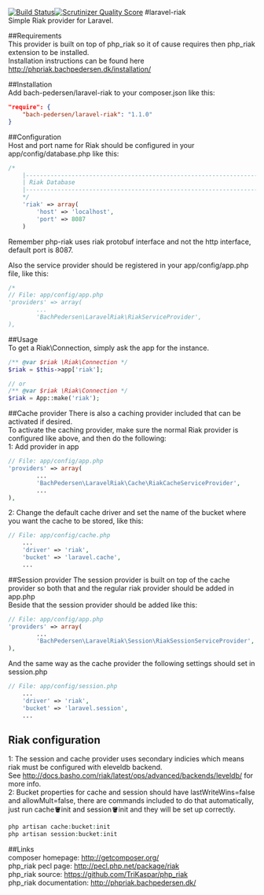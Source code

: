 [![Build Status](https://travis-ci.org/TriKaspar/laravel-riak.png?branch=master)](https://travis-ci.org/TriKaspar/laravel-riak)[![Scrutinizer Quality Score](https://scrutinizer-ci.com/g/TriKaspar/laravel-riak/badges/quality-score.png?s=b914de3041d326452b9a55d99231654b7ce1325b)](https://scrutinizer-ci.com/g/TriKaspar/laravel-riak/)
#laravel-riak  
Simple Riak provider for Laravel.  

##Requirements  
This provider is built on top of php_riak so it of cause requires then php_riak extension to be installed.  
Installation instructions can be found here http://phpriak.bachpedersen.dk/installation/  

##Installation  
Add bach-pedersen/laravel-riak to your composer.json like this:  
```JSON
"require": {
    "bach-pedersen/laravel-riak": "1.1.0"
}
```  
  
##Configuration  
Host and port name for Riak should be configured in your app/config/database.php like this:
```PHP
/*
    |--------------------------------------------------------------------------
    | Riak Database
    |--------------------------------------------------------------------------
    */
    'riak' => array(
        'host' => 'localhost',
        'port' => 8087
    )
```  
Remember php-riak uses riak protobuf interface and not the http interface, default port is 8087.  
  
Also the service provider should be registered in your app/config/app.php file, like this:
```PHP
/*
// File: app/config/app.php
'providers' => array(
        ...
        'BachPedersen\LaravelRiak\RiakServiceProvider',
),
```  

##Usage  
To get a Riak\Connection, simply ask the app for the instance.  
```PHP
/** @var $riak \Riak\Connection */
$riak = $this->app['riak'];

// or
/** @var $riak \Riak\Connection */
$riak = App::make('riak');

```  
  

##Cache provider
There is also a caching provider included that can be activated if desired.  
To activate the caching provider, make sure the normal Riak provider is configured like above, and then do the following:  
1: Add provider in app
```PHP
// File: app/config/app.php
'providers' => array(
        ...
        'BachPedersen\LaravelRiak\Cache\RiakCacheServiceProvider',
        ...
),
```  

2: Change the default cache driver and set the name of the bucket where you want the cache to be stored, like this:  
```PHP
// File: app/config/cache.php
    ...
	'driver' => 'riak',
	'bucket' => 'laravel.cache',
    ...
```  

  
##Session provider
The session provider is built on top of the cache provider so both that and the regular riak provider should be added in app.php  
Beside that the session provider should be added like this:  
```PHP
// File: app/config/app.php
'providers' => array(
        ...
        'BachPedersen\LaravelRiak\Session\RiakSessionServiceProvider',
),
```  
And the same way as the cache provider the following settings should set in session.php  
```PHP
// File: app/config/session.php
    ...
	'driver' => 'riak',
	'bucket' => 'laravel.session',
    ...
```  

  
## Riak configuration
1: The session and cache provider uses secondary indicies which means riak must be configured with eleveldb backend.  
See http://docs.basho.com/riak/latest/ops/advanced/backends/leveldb/ for more info.  
2: Bucket properties for cache and session should have lastWriteWins=false and allowMult=false, there are commands included to do that automatically, just run cache:bucket:init and session:bucket:init and they will be set up correctly.  
```PHP  
php artisan cache:bucket:init  
php artisan session:bucket:init  
```    
  
##Links  
composer homepage: http://getcomposer.org/  
php_riak pecl page: http://pecl.php.net/package/riak  
php_riak source: https://github.com/TriKaspar/php_riak  
php_riak documentation: http://phpriak.bachpedersen.dk/  

